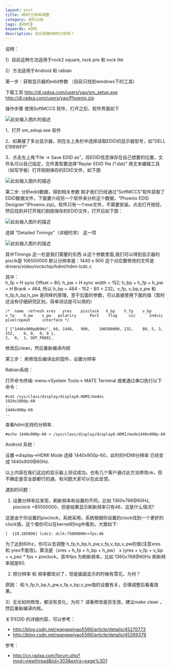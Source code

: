```yaml
---
layout: post
title: HDMI分辨率调整
category: 进阶必阅
tags: [HDMI]
keywords: HDMI
description: 如何调整HDMI分辨率？
---
```


说明： 

1）目前这种方法适用于rock2 square, rock pro 和 rock lite

2）方法适用于Android 和 rabian 

第一步：获取显示器的edid参数 （目前只找到windows下的工具）

下载工具
http://dl.radxa.com/users/yao/sm_setup.exe
http://dl.radxa.com/users/yao/Phoenix.zip

操作步骤
使用SoftMCCS 软件，打开之后，软件界面如下

![此处输入图片的描述][1]

1、打开 sm_setup.exe 软件

2、如果接了多台显示器，则在左上角栏中选择读取EDID的显示器型号，如"DELL E198WFP"

3、点击左上角“File -> Save EDID as”，将EDID信息保存在自己想要的位置，文件名可以自己指定，文件类型要选择“Raylar EDID file (*.dat)”
用文本编辑工具（如写字板）打开刚刚保存的EDID文件，如下图

![此处输入图片的描述][2]

第二步: 分析edid数据，得到相关参数
刚才我们已经通过“SoftMCCS”软件获取了EDID数据文件，下面要介绍另一个软件来分析这个数据，“Phoenix EDID Designer”(Phoenix.zip)。软件只有一个exe文件，不需要安装。点击打开按钮，然后找到并打开我们刚刚保存的EDID文件，打开后如下图：

![此处输入图片的描述][3]

选择 “Detailed Timings”（详细时序） 这一项

![此处输入图片的描述][4]

其中Timings 这一栏是我们需要的东西
从这个参数里面,我们可以得到显示器的
pixclk是 106500000
默认分辨率是：1440 x 900
这个对应要修改的文件是
drivers/video/rockchip/hdmi/hdmi-lcdc.c

其中：  
h_fp = H sync Offset = 80; h_pw = H sync width = 152;
h_bp + h_fp + h_pw = H Brank = 464,  所以 h_bp = 464 - 152 - 80 = 232。v_fp, v_bp,v_pw 和 h_fp,h_bp,h_pw 是同样的原理。至于后面的参数，可以直接使用下面的值（暂时还没有仔细研究区别，简单测试是可以用的）

```
/*  name  refresh xres   yres    pixclock   h_bp    h_fp    v_bp    v_fp    h_pw    v_pw   polariry      PorI    flag     vic      2ndvic      pixelrepeat     interface */

{ {"1440x900p@60Hz", 60, 1440,   900,    106500000, 232,    80, 5, 3, 152,    6, 0,  0, 0 },
2,  0,  1, OUT_P888},
```

修改后clean，然后重新编译内核

第三步： 刷修改后编译出的固件，设置分辨率

Rabian系统：

打开命令终端:  menu->System Tools-> MATE Terminal
或者通过串口执行以下命令：

```
#cat /sys/class/display/display0.HDMI/modes     
1920x1080p-60
..
1440x900p-60
..
```
查看hdmi支持的分辨率.

```
#echo 1440x900p-60 > /sys/class/display/display0.HDMI/mode1440x900p-60

```

Android 系统：

设置->display->HDMI Mode 选择 1440x900p-60，此时的HDMI分辨率 已经变成 1440x900@60Hz.


以上内容在我们这边的显示器上测试成功。也有几个客户通过此方法修改ok，但不确定是否全部都行的通，有问题大家可以在此反馈。

遇到的问题：

1) 设置分辨率后发现，刷新频率和设置的不同，比如 1360x768@60Hz, pixclock =85500000，但是结果显示刷新频率只有46，这是什么情况?

这是由于你设置的pixclock，系统采用，系统根据你设置的clock找到一个更好的clock值，这个值你可以在kernel的log中看到，大致如下:

```
[  119.205896] lcdc1: dclk:75000000>>fps:46 
```

为了达到60hz，你可以去调整 h_fp,h_bp,h_pw,v_fp,v_bp,v_pw的值(注意xres 和 yres不能改)。算法是（xres + h_fp + h_bp + h_pw） x (yres + v_fp + v_bp + v_pw) * fps = pixclock。其中fps 为刷新频率，比如  1360x768@60Hz 刷新频率就是60. 

2) 把分辨率 和 频率都改对了，但是画面显示的时候有雪花，为何？

原因： 和 h_fp,h_bp,h_pw,v_fp,v_bp,v_pw值的设置有关，合理调整后看看效果。

3）无论如何修改，都没有变化，为何？
请看修改是否生效，建议make clean ，然后重新编译内核。

关于EDID 的详细内容，可以参考：

 - http://blog.csdn.net/wangpeiyao5566/article/details/45270773
 - http://blog.csdn.net/wangpeiyao5566/article/details/45269379


  [1]: http://images.cnitblog.com/blog/152134/201301/30191707-565197d17e30422bac82f602e100a98b.jpg
  [2]: http://images.cnitblog.com/blog/152134/201301/30191853-e703dd60a80546f79fdfa39f8a96d919.jpg
  [3]: http://images.cnitblog.com/blog/152134/201301/30192346-393776216326489c8e66f39234d086dd.jpg
  [4]: http://cn.radxa.com/data/attachment/forum/201504/29/113412ip45ya4b01ps1abn.png
  
  参考：
  
  -  http://cn.radxa.com/forum.php?mod=viewthread&tid=303&extra=page%3D1
